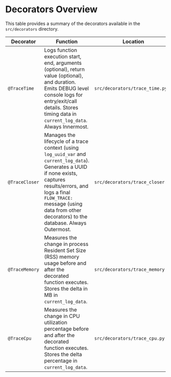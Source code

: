 # Decorators Overview

This table provides a summary of the decorators available in the `src/decorators` directory.

| Decorator      | Function                                                                                                                                                                                             | Location                        |
|----------------|------------------------------------------------------------------------------------------------------------------------------------------------------------------------------------------------------|--------------------------------|
| `@TraceTime`   | Logs function execution start, end, arguments (optional), return value (optional), and duration. Emits DEBUG level console logs for entry/exit/call details. Stores timing data in `current_log_data`. Always Innermost. | `src/decorators/trace_time.py` |
| `@TraceCloser` | Manages the lifecycle of a trace context (using `log_uuid_var` and `current_log_data`). Generates a UUID if none exists, captures results/errors, and logs a final `FLOW_TRACE:` message (using data from other decorators) to the database. Always Outermost. | `src/decorators/trace_closer.py` |
| `@TraceMemory` | Measures the change in process Resident Set Size (RSS) memory usage before and after the decorated function executes. Stores the delta in MB in `current_log_data`.        | `src/decorators/trace_memory.py` |
| `@TraceCpu`    | Measures the change in CPU utilization percentage before and after the decorated function executes. Stores the delta percentage in `current_log_data`.                 | `src/decorators/trace_cpu.py`  | 